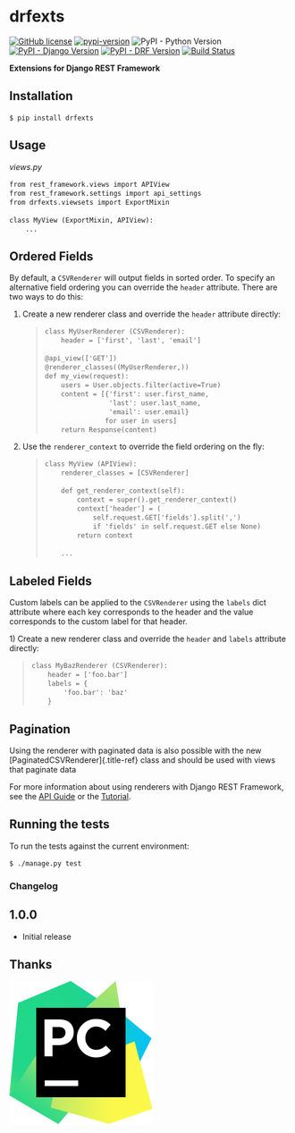 drfexts
=======

[![GitHub license](https://img.shields.io/github/license/aiden520/drfexts)](https://github.com/aiden520/drfexts/blob/master/LICENSE)
[![pypi-version](https://img.shields.io/pypi/v/drfexts.svg)](https://pypi.python.org/pypi/drfexts)
![PyPI - Python Version](https://img.shields.io/pypi/pyversions/drfexts)
[![PyPI - Django Version](https://img.shields.io/badge/django-%3E%3D3.0-44B78B)](https://www.djangoproject.com/)
[![PyPI - DRF Version](https://img.shields.io/badge/djangorestframework-%3E%3D3.0-red)](https://www.django-rest-framework.org)
[![Build Status](https://app.travis-ci.com/aiden520/drfexts.svg?branch=master)](https://app.travis-ci.com/aiden520/drfexts)

**Extensions for Django REST Framework**


Installation
------------

``` {.bash}
$ pip install drfexts
```

Usage
-----

*views.py*

``` {.python}
from rest_framework.views import APIView
from rest_framework.settings import api_settings
from drfexts.viewsets import ExportMixin

class MyView (ExportMixin, APIView):
    ...
```

Ordered Fields
--------------

By default, a `CSVRenderer` will output fields in sorted order. To
specify an alternative field ordering you can override the `header`
attribute. There are two ways to do this:

1)  Create a new renderer class and override the `header` attribute
    directly:

    > ``` {.python}
    > class MyUserRenderer (CSVRenderer):
    >     header = ['first', 'last', 'email']
    >
    > @api_view(['GET'])
    > @renderer_classes((MyUserRenderer,))
    > def my_view(request):
    >     users = User.objects.filter(active=True)
    >     content = [{'first': user.first_name,
    >                 'last': user.last_name,
    >                 'email': user.email}
    >                for user in users]
    >     return Response(content)
    > ```

2)  Use the `renderer_context` to override the field ordering on the
    fly:

    > ``` {.python}
    > class MyView (APIView):
    >     renderer_classes = [CSVRenderer]
    >
    >     def get_renderer_context(self):
    >         context = super().get_renderer_context()
    >         context['header'] = (
    >             self.request.GET['fields'].split(',')
    >             if 'fields' in self.request.GET else None)
    >         return context
    >
    >     ...
    > ```

Labeled Fields
--------------

Custom labels can be applied to the `CSVRenderer` using the `labels`
dict attribute where each key corresponds to the header and the value
corresponds to the custom label for that header.

1\) Create a new renderer class and override the `header` and `labels`
attribute directly:

> ``` {.python}
> class MyBazRenderer (CSVRenderer):
>     header = ['foo.bar']
>     labels = {
>         'foo.bar': 'baz'
>     }
> ```


Pagination
----------

Using the renderer with paginated data is also possible with the new
[PaginatedCSVRenderer]{.title-ref} class and should be used with views
that paginate data

For more information about using renderers with Django REST Framework,
see the [API
Guide](http://django-rest-framework.org/api-guide/renderers/) or the
[Tutorial](http://django-rest-framework.org/tutorial/1-serialization/).

Running the tests
-----------------

To run the tests against the current environment:

``` {.bash}
$ ./manage.py test
```

### Changelog

1.0.0
-----


-   Initial release

## Thanks

[![PyCharm](docs/pycharm.svg)](https://www.jetbrains.com/?from=drfexts)
